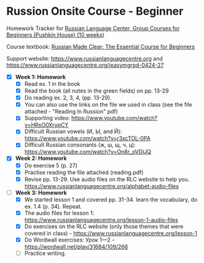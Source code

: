 # Russion Onsite Course - Beginner

Homework Tracker for [Russian Language Center, Group Courses for Beginners (Pushkin House) (10 weeks)](https://www.russiancentre.co.uk/group-courses-for-beginners/)

Course textbook: [Russian Made Clear: The Essential Course for Beginners](https://www.amazon.co.uk/Russian-Made-Clear-Essential-Beginners/dp/1906257353)

Support website: https://www.russianlanguagecentre.org and https://www.russianlanguagecentre.org/ieasymgrpd-0424-27

- [x] **Week 1: Homework**
   - [x] Read ex. 1 in the book
   - [x] Read the book (all notes in the green fields) on pp. 13-29
   - [x] Do reading ex. 2, 3, 4,  (pp. 13-29).
   - [x] You can also use the links on the file we used in class (see the file attached - "Reading In Russion" pdf)
   - [x] Supporting video: https://www.youtube.com/watch?v=HRsO0XrypCY
   - [x] Difficult Russian vowels (И, Ы, and Й): https://www.youtube.com/watch?v=r3xcTOL-0PA
   - [x] Difficult Russian consonants (ж, ш, щ, ч, ц): https://www.youtube.com/watch?v=On8r_oVDjJQ
- [x] **Week 2: Homework**
   - [x] Do exercise 5 (p. 27)
   - [x] Practise reading the file attached (reading.pdf)
   - [x] Revise pp. 13-29. Use audio files on the RLC website to help you. https://www.russianlanguagecentre.org/alphabet-audio-files
- [ ] **Week 3: Homework**
   - [x] We started lesson 1 and covered pp. 31-34. learn the vocabulary, do ex. 1.4 (p. 34). Repeat.
   - [x] The audio files for lesson 1: https://www.russianlanguagecentre.org/lesson-1-audio-files
   - [x] Do exercises on the RLC website (only those themes that were covered in class) - https://www.russianlanguagecentre.org/lesson-1
   - [x] Do Wordwall exercises: Урок 1—2 - https://wordwall.net/play/31684/109/266
   - [ ] Practice writing.
